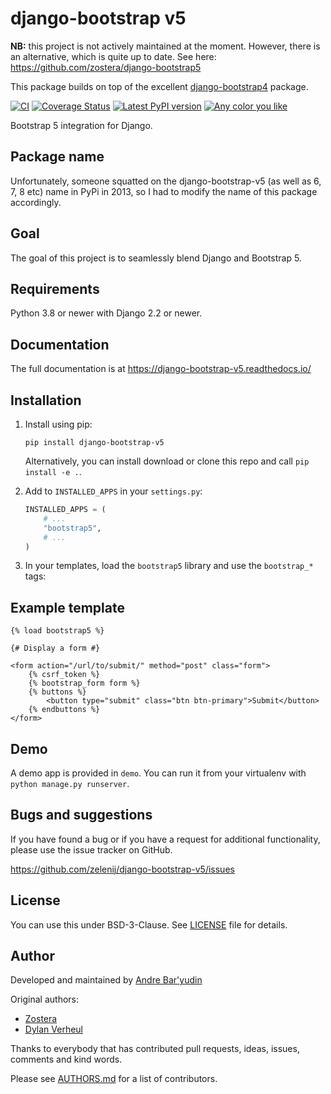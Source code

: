 # django-bootstrap v5

**NB:** this project is not actively maintained at the moment. However, there is an alternative, which is quite up to date. See here: https://github.com/zostera/django-bootstrap5

This package builds on top of the excellent [django-bootstrap4](https://github.com/zostera/django-bootstrap4) package.

[![CI](https://github.com/zelenij/django-bootstrap-v5/workflows/CI/badge.svg?branch=main)](https://github.com/django-bootstrap-v5/actions?workflow=CI)
[![Coverage Status](https://coveralls.io/repos/github/django-bootstrap-v5/badge.svg?branch=main)](https://coveralls.io/github/django-bootstrap-v5?branch=main)
[![Latest PyPI version](https://img.shields.io/pypi/v/django-bootstrap-v5.svg)](https://pypi.python.org/pypi/django-bootstrap-v5)
[![Any color you like](https://img.shields.io/badge/code%20style-black-000000.svg)](https://github.com/ambv/black)

Bootstrap 5 integration for Django.

## Package name

Unfortunately, someone squatted on the django-bootstrap-v5 (as well as 6, 7, 8 etc) name in PyPi in 2013, so I had to modify the name of this package accordingly.

## Goal

The goal of this project is to seamlessly blend Django and Bootstrap 5.

## Requirements

Python 3.8 or newer with Django 2.2 or newer.

## Documentation

The full documentation is at https://django-bootstrap-v5.readthedocs.io/

## Installation

1. Install using pip:

    ```shell script
    pip install django-bootstrap-v5
    ```
   
   Alternatively, you can install download or clone this repo and call ``pip install -e .``.

2. Add to `INSTALLED_APPS` in your `settings.py`:

   ```python
   INSTALLED_APPS = (
       # ...
       "bootstrap5",
       # ...
   )
   ````

3. In your templates, load the `bootstrap5` library and use the `bootstrap_*` tags:

## Example template

```jinja
{% load bootstrap5 %}

{# Display a form #}

<form action="/url/to/submit/" method="post" class="form">
    {% csrf_token %}
    {% bootstrap_form form %}
    {% buttons %}
        <button type="submit" class="btn btn-primary">Submit</button>
    {% endbuttons %}
</form>
```

Demo
----

A demo app is provided in `demo`. You can run it from your virtualenv with `python manage.py runserver`.


Bugs and suggestions
--------------------

If you have found a bug or if you have a request for additional functionality, please use the issue tracker on GitHub.

https://github.com/zelenij/django-bootstrap-v5/issues


License
-------

You can use this under BSD-3-Clause. See [LICENSE](LICENSE) file for details.


Author
------

Developed and maintained by [Andre Bar'yudin](https://www.baryudin.com)

Original authors: 

* [Zostera](https://zostera.nl)
* [Dylan Verheul](https://github.com/dyve)

Thanks to everybody that has contributed pull requests, ideas, issues, comments and kind words.

Please see [AUTHORS.md](AUTHORS.md) for a list of contributors.
